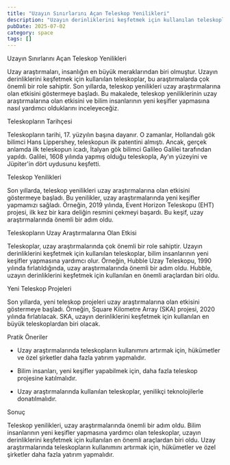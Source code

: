 ```yaml
---
title: "Uzayın Sınırlarını Açan Teleskop Yenilikleri"
description: "Uzayın derinliklerini keşfetmek için kullanılan teleskoplar, son yıllarda önemli yeniliklere sahne oldu. Bu makalede, teleskop yeniliklerinin uzay araştırmal..."
pubDate: 2025-07-02
category: space
tags: []
---
```


Uzayın Sınırlarını Açan Teleskop Yenilikleri

Uzay araştırmaları, insanlığın en büyük meraklarından biri olmuştur. Uzayın derinliklerini keşfetmek için kullanılan teleskoplar, bu araştırmalarda çok önemli bir role sahiptir. Son yıllarda, teleskop yenilikleri uzay araştırmalarına olan etkisini göstermeye başladı. Bu makalede, teleskop yeniliklerinin uzay araştırmalarına olan etkisini ve bilim insanlarının yeni keşifler yapmasına nasıl yardımcı olduklarını inceleyeceğiz.

Teleskopların Tarihçesi

Teleskopların tarihi, 17. yüzyılın başına dayanır. O zamanlar, Hollandalı gök bilimci Hans Lippershey, teleskopun ilk patentini almıştı. Ancak, gerçek anlamda ilk teleskopun icadı, İtalyan gök bilimci Galileo Galilei tarafından yapıldı. Galilei, 1608 yılında yapmış olduğu teleskopla, Ay'ın yüzeyini ve Jüpiter'in dört uydusunu keşfetti.

Teleskop Yenilikleri

Son yıllarda, teleskop yenilikleri uzay araştırmalarına olan etkisini göstermeye başladı. Bu yenilikler, uzay araştırmalarında yeni keşifler yapmamızı sağladı. Örneğin, 2019 yılında, Event Horizon Teleskopu (EHT) projesi, ilk kez bir kara deliğin resmini çekmeyi başardı. Bu keşif, uzay araştırmalarında önemli bir adım oldu.

Teleskopların Uzay Araştırmalarına Olan Etkisi

Teleskoplar, uzay araştırmalarında çok önemli bir role sahiptir. Uzayın derinliklerini keşfetmek için kullanılan teleskoplar, bilim insanlarının yeni keşifler yapmasına yardımcı olur. Örneğin, Hubble Uzay Teleskopu, 1990 yılında fırlatıldığında, uzay araştırmalarında önemli bir adım oldu. Hubble, uzayın derinliklerini keşfetmek için kullanılan en önemli araçlardan biri oldu.

Yeni Teleskop Projeleri

Son yıllarda, yeni teleskop projeleri uzay araştırmalarına olan etkisini göstermeye başladı. Örneğin, Square Kilometre Array (SKA) projesi, 2020 yılında fırlatılacak. SKA, uzayın derinliklerini keşfetmek için kullanılan en büyük teleskoplardan biri olacak.

Pratik Öneriler

* Uzay araştırmalarında teleskopların kullanımını artırmak için, hükümetler ve özel şirketler daha fazla yatırım yapmalıdır.

* Bilim insanları, yeni keşifler yapabilmek için, daha fazla teleskop projesine katılmalıdır.

* Uzay araştırmalarında kullanılan teleskoplar, yenilikçi teknolojilerle donatılmalıdır.

Sonuç

Teleskop yenilikleri, uzay araştırmalarında önemli bir adım oldu. Bilim insanlarının yeni keşifler yapmasına yardımcı olan teleskoplar, uzayın derinliklerini keşfetmek için kullanılan en önemli araçlardan biri oldu. Uzay araştırmalarında teleskopların kullanımını artırmak için, hükümetler ve özel şirketler daha fazla yatırım yapmalıdır.
